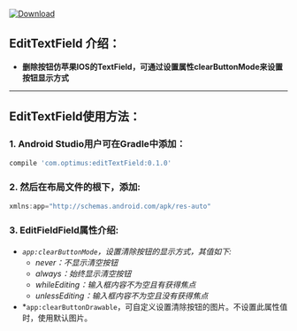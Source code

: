 [![Download](https://api.bintray.com/packages/opprime/maven/edittextfield/images/download.svg)](https://bintray.com/opprime/maven/edittextfield/_latestVersion)

## EditTextField 介绍：
- **删除按钮仿苹果IOS的TextField，可通过设置属性clearButtonMode来设置按钮显示方式**


***


## EditTextField使用方法：

### 1. Android Studio用户可在Gradle中添加：
```groovy
compile 'com.optimus:editTextField:0.1.0'
```

### 2. 然后在布局文件的根下，添加:
```groovy
xmlns:app="http://schemas.android.com/apk/res-auto"
```

### 3. EditFieldField属性介绍:
- *```app:clearButtonMode```，设置清除按钮的显示方式，其值如下:*
    - *never：不显示清空按钮*
    - *always：始终显示清空按钮*
    - *whileEditing：输入框内容不为空且有获得焦点*
    - *unlessEditing：输入框内容不为空且没有获得焦点*
- *```app:clearButtonDrawable```，可自定义设置清除按钮的图片。不设置此属性值时，使用默认图片。
